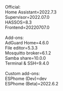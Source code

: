 Official:<br>
Home Assistant=2022.7.3<br>
Supervisor=2022.07.0<br>
HASSOS=8.3<br>
Frontend=20220707.0<br>
<br>
Add-ons:<br>
AdGuard Home=4.6.0<br>
File editor=5.3.3<br>
Mosquitto broker=6.1.2<br>
Samba share=10.0.0<br>
Terminal & SSH=9.4.0<br>
<br>
Custom add-ons:<br>
ESPhome (Dev)=dev<br>
ESPhome (Beta)=2022.6.2
